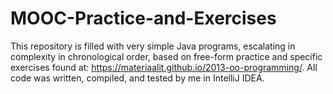 # MOOC-Practice-and-Exercises

This repository is filled with very simple Java programs, escalating in complexity in chronological order, based on free-form practice and specific exercises found at: https://materiaalit.github.io/2013-oo-programming/.  All code was written, compiled, and tested by me in IntelliJ IDEA.
